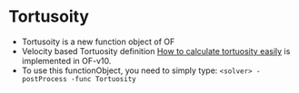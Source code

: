 # Tortusoity

- Tortusoity is a new function object of OF
- Velocity based Tortuosity definition [How to calculate tortuosity easily](https://www.researchgate.net/publication/221941283_How_to_Calculate_Tortuosity_Easily) is implemented in OF-v10. 
- To use this functionObject, you need to simply type: `<solver> -postProcess -func Tortuosity`

